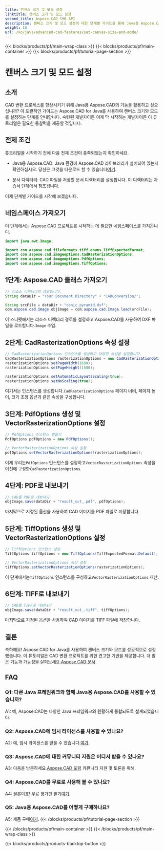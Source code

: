 ```yaml
---
title: 캔버스 크기 및 모드 설정
linktitle: 캔버스 크기 및 모드 설정
second_title: Aspose.CAD 자바 API
description: 캔버스 크기 및 모드 설정에 대한 단계별 가이드를 통해 Java용 Aspose.CAD의 강력한 기능을 살펴보세요. CAD 파일을 PDF 및 TIFF 형식으로 쉽게 변환하세요.
weight: 16
url: /ko/java/advanced-cad-features/set-canvas-size-and-mode/
---
```


{{< blocks/products/pf/main-wrap-class >}}
{{< blocks/products/pf/main-container >}}
{{< blocks/products/pf/tutorial-page-section >}}

# 캔버스 크기 및 모드 설정

## 소개

CAD 변환 프로세스를 향상시키기 위해 Java용 Aspose.CAD의 기능을 활용하고 싶으십니까? 이 포괄적인 가이드는 Aspose.CAD for Java를 사용하여 캔버스 크기와 모드를 설정하는 단계를 안내합니다. 숙련된 개발자이든 이제 막 시작하는 개발자이든 이 튜토리얼은 필요한 통찰력을 제공할 것입니다.

## 전제 조건

튜토리얼을 시작하기 전에 다음 전제 조건이 충족되었는지 확인하세요.

-  Java용 Aspose.CAD: Java 환경에 Aspose.CAD 라이브러리가 설치되어 있는지 확인하십시오. 당신은 그것을 다운로드 할 수 있습니다[여기](https://releases.aspose.com/cad/java/).

- 문서 디렉터리: CAD 파일을 저장할 문서 디렉터리를 설정합니다. 이 디렉터리는 자습서 단계에서 참조됩니다.

이제 단계별 가이드를 시작해 보겠습니다.

## 네임스페이스 가져오기

이 단계에서는 Aspose.CAD 프로젝트를 시작하는 데 필요한 네임스페이스를 가져옵니다.
```java
import java.awt.Image;

import com.aspose.cad.fileformats.tiff.enums.TiffExpectedFormat;
import com.aspose.cad.imageoptions.CadRasterizationOptions;
import com.aspose.cad.imageoptions.PdfOptions;
import com.aspose.cad.imageoptions.TiffOptions;
```

## 1단계: Aspose.CAD 클래스 가져오기

```java
// 리소스 디렉터리의 경로입니다.
String dataDir = "Your Document Directory" + "CADConversion/";

String srcFile = dataDir + "conic_pyramid.dxf";
com.aspose.cad.Image objImage = com.aspose.cad.Image.load(srcFile);
```

 이 스니펫에서는 리소스 디렉터리 경로를 설정하고 Aspose.CAD를 사용하여 DXF 파일을 로드합니다.`Image` 수업.

## 2단계: CadRasterizationOptions 속성 설정

```java
// CadRasterizationOptions 인스턴스를 생성하고 다양한 속성을 설정합니다.
CadRasterizationOptions rasterizationOptions = new CadRasterizationOptions();
rasterizationOptions.setPageWidth(1600);
rasterizationOptions.setPageHeight(1600);

rasterizationOptions.setAutomaticLayoutsScaling(true);
rasterizationOptions.setNoScaling(true);
```

 여기서는 인스턴스를 생성합니다.`CadRasterizationOptions` 페이지 너비, 페이지 높이, 크기 조정 옵션과 같은 속성을 구성합니다.

## 3단계: PdfOptions 생성 및 VectorRasterizationOptions 설정

```java
// PdfOptions 인스턴스 만들기
PdfOptions pdfOptions = new PdfOptions();

// VectorRasterizationOptions 속성 설정
pdfOptions.setVectorRasterizationOptions(rasterizationOptions);
```

 이제 우리는`PdfOptions` 인스턴스를 설정하고`VectorRasterizationOptions` 속성을 이전에 구성한`CadRasterizationOptions`.

## 4단계: PDF로 내보내기

```java
// CAD를 PDF로 내보내기
objImage.save(dataDir + "result_out_.pdf", pdfOptions);
```

마지막으로 지정된 옵션을 사용하여 CAD 이미지를 PDF 파일로 저장합니다.

## 5단계: TiffOptions 생성 및 VectorRasterizationOptions 설정

```java
// TiffOptions 인스턴스 생성
TiffOptions tiffOptions = new TiffOptions(TiffExpectedFormat.Default);

// VectorRasterizationOptions 속성 설정
tiffOptions.setVectorRasterizationOptions(rasterizationOptions);
```

이 단계에서는`TiffOptions` 인스턴스를 구성하고`VectorRasterizationOptions` 재산.

## 6단계: TIFF로 내보내기

```java
// CAD를 TIFF로 내보내기
objImage.save(dataDir + "result_out_.tiff", tiffOptions);
```

마지막으로 지정된 옵션을 사용하여 CAD 이미지를 TIFF 파일에 저장합니다.

## 결론

 축하해요! Aspose.CAD for Java를 사용하여 캔버스 크기와 모드를 성공적으로 설정했습니다. 이 튜토리얼은 CAD 변환 프로젝트를 위한 견고한 기반을 제공합니다. 더 많은 기능과 가능성을 살펴보세요.[Aspose.CAD 문서](https://reference.aspose.com/cad/java/).

## FAQ

### Q1: 다른 Java 프레임워크와 함께 Java용 Aspose.CAD를 사용할 수 있습니까?

A1: 예, Aspose.CAD는 다양한 Java 프레임워크와 원활하게 통합되도록 설계되었습니다.

### Q2: Aspose.CAD에 임시 라이선스를 사용할 수 있나요?

 A2: 예, 임시 라이센스를 얻을 수 있습니다.[여기](https://purchase.aspose.com/temporary-license/).

### Q3: Aspose.CAD에 대한 커뮤니티 지원은 어디서 받을 수 있나요?

 A3: 다음을 방문하세요.[Aspose.CAD 포럼](https://forum.aspose.com/c/cad/19) 커뮤니티 지원 및 토론을 위해.

### Q4: Aspose.CAD를 무료로 사용해 볼 수 있나요?

 A4: 물론이죠! 무료 평가판 받기[여기](https://releases.aspose.com/).

### Q5: Java용 Aspose.CAD를 어떻게 구매하나요?

 A5: 제품 구매[여기](https://purchase.aspose.com/buy).
{{< /blocks/products/pf/tutorial-page-section >}}

{{< /blocks/products/pf/main-container >}}
{{< /blocks/products/pf/main-wrap-class >}}

{{< blocks/products/products-backtop-button >}}
